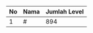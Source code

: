 | No | Nama            | Jumlah Level |
|----|-----------------|--------------|
| 1  | #    |    894        |
